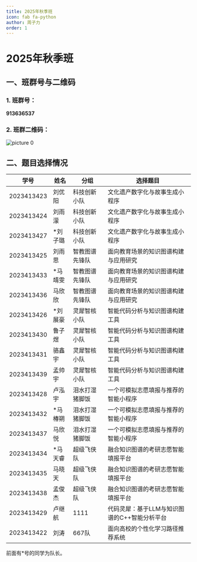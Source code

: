 ```yaml
---
title: 2025年秋季班
icon: fab fa-python
author: 周子力
order: 1
---
```


# 2025年秋季班
## 一、班群号与二维码
### 1. 班群号：
**913636537**

### 2. 班群二维码：
![picture 0](https://oss.docs.z-xin.net/c8d3af05eaa7721912d6f17d411d8461f8d10cf7ccac3037a9dbc45e7fb20145.png)  


## 二、题目选择情况

| 学号       | 姓名   | 分组 |选择题目|
|------------|--------|----------|-----|
| 2023413423 | 刘优阳 |     科技创新小队     |文化遗产数字化与故事生成小程序|
| 2023413424 | 刘雨濛 |   科技创新小队       |文化遗产数字化与故事生成小程序|
| 2023413427 | *刘子璐 |    科技创新小队     |文化遗产数字化与故事生成小程序|
| 2023413425 | 刘雨思 |   智教图谱先锋队       |面向教育场景的知识图谱构建与应用研究|
| 2023413433 | *马靖雯 |  智教图谱先锋队        |面向教育场景的知识图谱构建与应用研究|
| 2023413436 | 马欣欣 |   智教图谱先锋队       |面向教育场景的知识图谱构建与应用研究|
| 2023413426 | *刘展豪 |   灵犀智核小队       |智能代码分析与知识图谱构建工具|
| 2023413430 | 鲁子煜 |   灵犀智核小队       |智能代码分析与知识图谱构建工具|
| 2023413431 | 骆鑫宇 |     灵犀智核小队     |智能代码分析与知识图谱构建工具|
| 2023413439 | 孟帅宇 |   灵犀智核小队       |智能代码分析与知识图谱构建工具|
| 2023413428 | 卢泓宇 |     泪水打湿猪脚饭     |一个可模拟志愿填报与推荐的智能小程序|
| 2023413432 | *马椿朔 |     泪水打湿猪脚饭     |一个可模拟志愿填报与推荐的智能小程序|
| 2023413437 | 马欣悦 |    泪水打湿猪脚饭      |一个可模拟志愿填报与推荐的智能小程序|
| 2023413434 |*马天睿 |      超级飞侠队    |融合知识图谱的考研志愿智能填报平台|
| 2023413435 | 马晓天 |      超级飞侠队    |融合知识图谱的考研志愿智能填报平台|
| 2023413438 | 孟俊杰 |     超级飞侠队     |融合知识图谱的考研志愿智能填报平台|
| 2023413429 | 卢继航 |     1111     |代码灵犀：基于LLM与知识图谱的C++智能分析平台|
| 2023413422 | 刘涛   |     667队     |面向高校的个性化学习路径推荐系统|

前面有*号的同学为队长。

